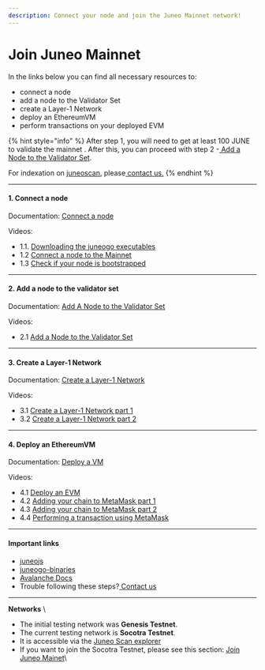 ```yaml
---
description: Connect your node and join the Juneo Mainnet network!
---
```


# Join Juneo Mainnet

In the links below you can find all necessary resources to:

* connect a node
* add a node to the Validator Set
* create a Layer-1 Network
* deploy an EthereumVM
* perform transactions on your deployed EVM

{% hint style="info" %}
After step 1, you will need to get at least 100 JUNE to validate the mainnet . After this, you can proceed with step 2 -[ Add a Node to the Validator Set](../validate/add-a-validator.md).

For indexation on [juneoscan](https://juneoscan.io/), please[ contact us.](https://discord.com/invite/juneosupernet)
{% endhint %}

***

#### 1. Connect a node

Documentation: [Connect a node](../build/set-up-and-connect-a-node-manually.md)

Videos:

* 1.1. [Downloading the juneogo executables](https://drive.google.com/file/d/1wdO8k-d7GcJFx_IuOyjesEudcCx5tKdW/view?usp=drive_link)
* 1.2 [Connect a node to the Mainnet](https://drive.google.com/file/d/1Lf8Y1VBl-SzgGvYONcbNp4yByKQrCWBy/view?usp=drive_link)
* 1.3 [Check if your node is bootstrapped](https://drive.google.com/file/d/1-cYz3D8WJK7XsKJHA2yNqPZaK5ROawOF/view?usp=drive_link)

***

#### 2. Add a node to the validator set

Documentation: [Add A Node to the Validator Set](../validate/add-a-validator.md)

Videos:

* 2.1 [Add a Node to the Validator Set](https://drive.google.com/file/d/1iqHl8bYWY0mgj3K0uOtBcuM_v-8aLwqf/view?usp=drive_link)

***

#### 3. Create a Layer-1 Network

Documentation: [Create a Layer-1 Network](../build/create-a-supernet.md)

Videos:

* 3.1 [Create a Layer-1 Network part 1](https://drive.google.com/file/d/1cTKgiNKUwQxb98Db2NSUiTPj_hHKdQe2/view?usp=drive_link)
* 3.2 [Create a Layer-1 Network part 2](https://drive.google.com/file/d/1UTwpyl0YZjFG1SIEUOKOSUTKBHLBLKSD/view?usp=drive_link)

***

#### 4. Deploy an EthereumVM

Documentation: [Deploy a VM](../build/deploy-a-vm.md)

Videos:

* 4.1 [Deploy an EVM](https://drive.google.com/file/d/1Vabq9_LbIxod7Si-xoBuUKte-oWHYpa-/view?usp=drive_link)
* 4.2 [Adding your chain to MetaMask part 1](https://drive.google.com/file/d/1CizBJm_t37fHfJs8yycNUhBd4ZicZxu4/view?usp=drive_link)
* 4.3 [Adding your chain to MetaMask part 2](https://drive.google.com/file/d/19v-olLU8gtA4T1tR96qtPqIOcD8mVvc-/view?usp=drive_link)
* 4.4 [Performing a transaction using MetaMask](https://drive.google.com/file/d/1piNHiz4wOlKLLKnjABYAhQ1eiGBoojTW/view?usp=drive_link)

***

#### Important links

* [juneojs](https://github.com/Juneo-io/juneojs)
* [juneogo-binaries](https://github.com/Juneo-io/juneogo-binaries)
* [Avalanche Docs](https://docs.avax.network/)
* Trouble following these steps?[ ](https://juneosupernet.com/)[Contact us](https://discord.com/invite/juneosupernet)

***

**Networks** \


* The initial testing network was **Genesis Testnet**.
* The current testing network is **Socotra Testnet**.
* It is accessible via the [Juneo Scan explorer](https://juneoscan.io/)
* If you want to join the Socotra Testnet, please see this section: [Join Juneo Mainet](join-the-socotra-testnet-v1.md)\
